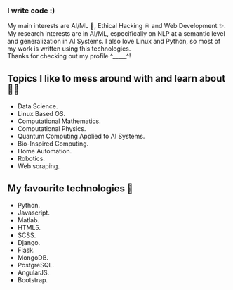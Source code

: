 ### I write code :)<br>
My main interests are AI/ML 🤖, Ethical Hacking ☠ and Web Development ✨.
My research interests are in AI/ML, especifically on NLP at a semantic level and generalization in AI Systems. I also love Linux and Python, so most of my work is written using this technologies.
 <br>Thanks for checking out my profile ^_____^!

## Topics I like to mess around with and learn about 👨‍💻
- Data Science.
- Linux Based OS.
- Computational Mathematics.
- Computational Physics.
- Quantum Computing Applied to AI Systems.
- Bio-Inspired Computing.
- Home Automation.
- Robotics.
- Web scraping.

## My favourite technologies 👾
- Python.
- Javascript.
- Matlab.
- HTML5.
- SCSS.
- Django.
- Flask.
- MongoDB.
- PostgreSQL.
- AngularJS.
- Bootstrap.

<!---
druiz35/druiz35 is a ✨ special ✨ repository because its `README.md` (this file) appears on your GitHub profile.
You can click the Preview link to take a look at your changes.
--->
